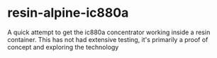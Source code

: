 # resin-alpine-ic880a
A quick attempt to get the ic880a concentrator working inside a resin container. This has not had extensive testing, it's primarily a proof of concept and exploring the technology
